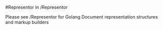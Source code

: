 #Representor in /Representor

Please see /Representor for Golang Document representation structures and markup builders
